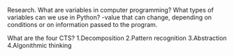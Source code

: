 Research. What are variables in computer programming? What types of variables can we use in Python?
-value that can change, depending on conditions or on information passed to the program. 


What are the four CTS?
1.Decomposition
2.Pattern recognition
3.Abstraction
4.Algonithmic thinking
